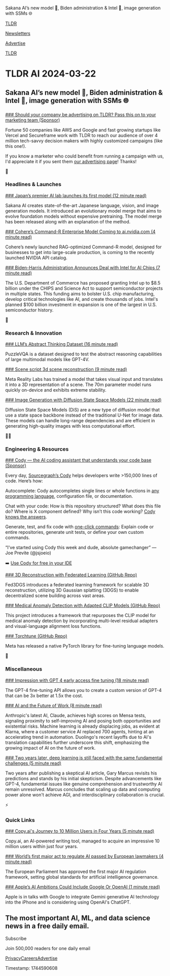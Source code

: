 Sakana AI’s new model 🚀, Biden administration & Intel 🤝, image generation with SSMs 🌐

[TLDR](/)

[Newsletters](/newsletters)

[Advertise](https://advertise.tldr.tech/)

[TLDR](/)

# TLDR AI 2024-03-22

## Sakana AI’s new model 🚀, Biden administration & Intel 🤝, image generation with SSMs 🌐

### 

[### Should your company be advertising on TLDR? Pass this on to your marketing team (Sponsor)](https://advertise.tldr.tech/?utm_source=tldrai&amp;utm_medium=newsletter&amp;utm_campaign=ai03222024)

Fortune 50 companies like AWS and Google and fast growing startups like Vercel and Secureframe work with TLDR to reach our audience of over 4 million tech-savvy decision makers with highly customized campaigns (like this one!).

If you know a marketer who could benefit from running a campaign with us, I'd appreciate it if you sent them [our advertising page](https://advertise.tldr.tech/?utm_source=tldrai&utm_medium=newsletter&utm_campaign=ai03222024)! Thanks!

🚀

### Headlines & Launches

[### Japan’s premier AI lab launches its first model (12 minute read)](https://sakana.ai/evolutionary-model-merge/?utm_source=tldrai)

Sakana AI creates state-of-the-art Japanese language, vision, and image generation models. It introduced an evolutionary model merge that aims to evolve foundation models without expensive pretraining. The model merge has been released along with an explanation of the method.

[### Cohere’s Command-R Enterprise Model Coming to ai.nvidia.com (4 minute read)](https://txt.cohere.com/cohere-launch-nvidia/?utm_source=tldrai)

Cohere’s newly launched RAG-optimized Command-R model, designed for businesses to get into large-scale production, is coming to the recently launched NVIDIA API catalog.

[### Biden-Harris Administration Announces Deal with Intel for AI Chips (7 minute read)](https://www.commerce.gov/news/press-releases/2024/03/biden-harris-administration-announces-preliminary-terms-intel-support?utm_source=tldrai)

The U.S. Department of Commerce has proposed granting Intel up to $8.5 billion under the CHIPS and Science Act to support semiconductor projects in multiple states. This funding aims to bolster U.S. chip manufacturing, develop critical technologies like AI, and create thousands of jobs. Intel's planned $100 billion investment in expansion is one of the largest in U.S. semiconductor history.

🧠

### Research & Innovation

[### LLM’s Abstract Thinking Dataset (16 minute read)](https://arxiv.org/abs/2403.13315v1?utm_source=tldrai)

PuzzleVQA is a dataset designed to test the abstract reasoning capabilities of large multimodal models like GPT-4V.

[### Scene script 3d scene reconstruction (9 minute read)](https://ai.meta.com/blog/scenescript-3d-scene-reconstruction-reality-labs-research/?utm_source=tldrai)

Meta Reality Labs has trained a model that takes visual input and translates it into a 3D representation of a scene. The 70m parameter model runs quickly on-device and exhibits extreme stability.

[### Image Generation with Diffusion State Space Models (22 minute read)](https://arxiv.org/abs/2402.05608v1?utm_source=tldrai)

Diffusion State Space Models (DiS) are a new type of diffusion model that use a state space backbone instead of the traditional U-Net for image data. These models can handle long-range dependencies and are efficient in generating high-quality images with less computational effort.

👨‍💻

### Engineering & Resources

[### Cody — the AI coding assistant that understands your code base (Sponsor)](https://sourcegraph.com/cody?utm_source=tldrnewsletter&amp;utm_medium=sponsored&amp;utm_campaign=tldr+february)

Every day, [Sourcegraph’s Cody](https://sourcegraph.com/cody?utm_source=tldrnewsletter&utm_medium=sponsored&utm_campaign=tldr+february) helps developers write >150,000 lines of code. Here’s how:

Autocomplete: Cody autocompletes single lines or whole functions in [any programming language](https://sourcegraph.com/cody?utm_source=tldrnewsletter&utm_medium=sponsored&utm_campaign=tldr+february), configuration file, or documentation.

Chat with your code: How is this repository structured? What does this file do? Where is X component defined? Why isn’t this code working? [Cody knows the answers](https://sourcegraph.com/cody?utm_source=tldrnewsletter&utm_medium=sponsored&utm_campaign=tldr+february).

Generate, test, and fix code with [one-click commands](https://sourcegraph.com/cody?utm_source=tldrnewsletter&utm_medium=sponsored&utm_campaign=tldr+february): Explain code or entire repositories, generate unit tests, or define your own custom commands.

“I've started using Cody this week and dude, absolute gamechanger” — Joe Previte (@jsjoeio)

➡️ [Use Cody for free in your IDE](https://sourcegraph.com/cody?utm_source=tldrnewsletter&utm_medium=sponsored&utm_campaign=tldr+february)

[### 3D Reconstruction with Federated Learning (GitHub Repo)](https://github.com/densoitlab/fed3dgs?utm_source=tldrai)

Fed3DGS introduces a federated learning framework for scalable 3D reconstruction, utilizing 3D Gaussian splatting (3DGS) to enable decentralized scene building across vast areas.

[### Medical Anomaly Detection with Adapted CLIP Models (GitHub Repo)](https://github.com/mediabrain-sjtu/mvfa-ad?utm_source=tldrai)

This project introduces a framework that repurposes the CLIP model for medical anomaly detection by incorporating multi-level residual adapters and visual-language alignment loss functions.

[### Torchtune (GitHub Repo)](https://github.com/pytorch/torchtune?utm_source=tldrai)

Meta has released a native PyTorch library for fine-tuning language models.

🎁

### Miscellaneous

[### Impression with GPT 4 early access fine tuning (18 minute read)](https://www.supersimple.io/blog/gpt-4-fine-tuning-early-access?utm_source=tldrai)

The GPT-4 fine-tuning API allows you to create a custom version of GPT-4 that can be 3x better at 1.5x the cost.

[### AI and the Future of Work (8 minute read)](https://unchartedterritories.tomaspueyo.com/p/ai-and-the-future-of-work?utm_source=tldrai)

Anthropic's latest AI, Claude, achieves high scores on Mensa tests, signaling proximity to self-improving AI and posing both opportunities and existential risks. Machine learning is already displacing jobs, as evident at Klarna, where a customer service AI replaced 700 agents, hinting at an accelerating trend in automation. Duolingo's recent layoffs due to AI's translation capabilities further underscore this shift, emphasizing the growing impact of AI on the future of work.

[### Two years later, deep learning is still faced with the same fundamental challenges (5 minute read)](https://garymarcus.substack.com/p/two-years-later-deep-learning-is?utm_source=tldrai)

Two years after publishing a skeptical AI article, Gary Marcus revisits his predictions and stands by his initial skepticism. Despite advancements like GPT-4, fundamental issues like genuine comprehension and trustworthy AI remain unresolved. Marcus concludes that scaling up data and computing power alone won't achieve AGI, and interdisciplinary collaboration is crucial.

⚡️

### Quick Links

[### Copy.ai's Journey to 10 Million Users in Four Years (5 minute read)](https://www.growthunhinged.com/p/from-0-to-10-million-copy-ai?utm_source=tldrai)

Copy.ai, an AI-powered writing tool, managed to acquire an impressive 10 million users within just four years.

[### World’s first major act to regulate AI passed by European lawmakers (4 minute read)](https://www.cnbc.com/2024/03/13/european-lawmakers-endorse-worlds-first-major-act-to-regulate-ai.html?utm_source=tldrai)

The European Parliament has approved the first major AI regulation framework, setting global standards for artificial intelligence governance.

[### Apple’s AI Ambitions Could Include Google Or OpenAI (1 minute read)](https://www.theverge.com/2024/3/18/24104626/apple-license-google-gemini-generative-ai-openai-chatgpt?utm_source=tldrai)

Apple is in talks with Google to integrate Gemini generative AI technology into the iPhone and is considering using OpenAI's ChatGPT.

## The most important AI, ML, and data science news in a free daily email.

Subscribe

Join 500,000 readers for one daily email

[Privacy](/privacy)[Careers](https://jobs.ashbyhq.com/tldr.tech)[Advertise](/ai/advertise)

Timestamp: 1744590608